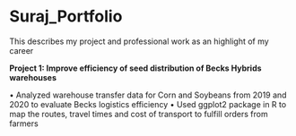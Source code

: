 # Suraj_Portfolio
This describes my project and professional work as an highlight of my career

**Project 1: Improve efficiency of seed distribution of Becks Hybrids warehouses**

• Analyzed warehouse transfer data for Corn and Soybeans from 2019 and 2020 to evaluate Becks logistics efficiency
• Used ggplot2 package in R to map the routes, travel times and cost of transport to fulfill orders from farmers
